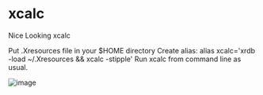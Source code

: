 # xcalc
Nice Looking xcalc

Put .Xresources file in your $HOME directory
Create alias:
alias xcalc='xrdb -load ~/.Xresources && xcalc -stipple'
Run xcalc from command line as usual.

![image](https://github.com/knoppix4/xcalc/assets/152002652/53555e03-bc4b-4c01-bbc2-a2d32252ed74)
